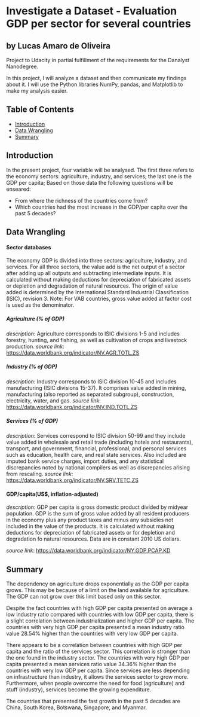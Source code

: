 # Investigate a Dataset - Evaluation GDP per sector for several countries
## by Lucas Amaro de Oliveira

Project to Udacity in partial fulfillment of the requirements for the Danalyst Nanodegree.

In this project, I will analyze a dataset and then communicate my findings about it. I will use the Python libraries NumPy, pandas, and Matplotlib to make my analysis easier.

## Table of Contents

* [Introduction](#Introduction)
* [Data Wrangling](#Data-Wrangling)
* [Summary](#Summary)

## Introduction

In the present project, four variable will be analysed. The first three refers to the economy sectors: agriculture, industry, and services; the last one is the GDP per capita; Based on those data the following questions will be enseared:

* From where the richness of the countries come from?
* Which countries had the most increase in the GDP/per capita over the past 5 decades?

## Data Wrangling

#### Sector databases
The economy GDP is divided into three sectors: agriculture, industry, and services.
For all three sectors, the value add is the net output of a sector after adding up all outputs and subtracting intermediate inputs. It is calculated without making deductions for depreciation of fabricated assets or depletion and degradation of natural resources. The origin of value added is determined by the International Standard Industrial Classification (ISIC), revision 3. Note: For VAB countries, gross value added at factor cost is used as the denominator.

##### Agriculture (% of GDP)
*description*: Agriculture corresponds to ISIC divisions 1-5 and includes forestry, hunting, and fishing, as well as cultivation of crops and livestock production. 
*source link*: https://data.worldbank.org/indicator/NV.AGR.TOTL.ZS

##### Industry (% of GDP)
*description*: Industry corresponds to ISIC division 10-45 and includes manufacturing (ISIC divisions 15-37). It comprises value added in mining, manufacturing (also reported as separated subgroup), construction, electricity, water, and gas. 
*source link*: https://data.worldbank.org/indicator/NV.IND.TOTL.ZS

##### Services (% of GDP)
*description*: Services correspond to ISIC division 50-99 and they include value added in wholesale and retail trade (including hotels and restaurants), transport, and government, financial, professional, and personal services such as education, health care, and real state services. Also included are imputed bank service charges, import duties, and any statistical discrepancies noted by national compilers as well as discrepancies arising from rescaling.
*source link*: https://data.worldbank.org/indicator/NV.SRV.TETC.ZS

#### GDP/capita(US$, inflation-adjusted)
*description*: GDP per capita is gross domestic product divided by midyear population. GDP is the sum of gross value added by all resident producers in the economy plus any product taxes and minus any subsidies not included in the value of the products. It is calculated without making deductions for depreciation of fabricated assets or for depletion and degradation fo natural resources. Data are in constant 2010 US dollars.

*source link*: https://data.worldbank.org/indicator/NY.GDP.PCAP.KD


## Summary

The dependency on agriculture drops exponentially as the GDP per capita grows. This may be because of a limit on the land available for agriculture. The GDP can not grow over this limit based only on this sector.

Despite the fact countries with high GDP per capita presented on average a low industry ratio compared with countries with low GDP per capita, there is a slight correlation between industrialization and higher GDP per capita. The countries with very high GDP per capita presented a mean industry ratio value 28.54% higher than the countries with very low GDP per capita.

There appears to be a correlation between countries with high GDP per capita and the ratio of the services sector. This correlation is stronger than the one found in the industry sector. The countries with very high GDP per capita presented a mean services ratio value 34.36% higher than the countries with very low GDP per capita. Since services are less depending on infrastructure than industry, it allows the services sector to grow more. Furthermore, when people overcome the need for food (agriculture) and stuff (industry), services become the growing expenditure.

The countries that presented the fast growth in the past 5 decades are China, South Korea, Botswana, Singapore, and Myanmar.